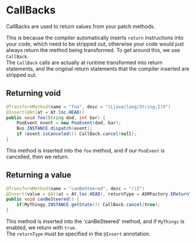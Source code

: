 # CallBacks
CallBacks are used to return values from your patch methods.

This is because the compiler automatically inserts `return` instructions
into your code, which need to be stripped out, otherwise your code would just
always return the method being transformed. To get around this,
we use `CallBack`.<br>The `CallBack` calls are actually at runtime
transformed into return statements, and the original return statements
that the compiler inserted are stripped out.

## Returning void
```java
@TransformMethod(name = "foo", desc = "(Ljava/lang/String;I)V")
@Insert(@At(at = At.loc.HEAD))
public void foo(String dod, int bar) {
    PooEvent event = new PooEvent(dod, bar);
    Bus.INSTANCE.dispatch(event);
    if (event.isCanceled()) CallBack.cancel(null);
}
```
This method is inserted into the `foo` method, and if our `PooEvent` is cancelled, then we return.

## Returning a value
```java
@TransformMethod(name = "canBeSteered", desc = "()Z")
@Insert(value = @At(at = At.loc.HEAD), returnType = ASMFactory.EReturnTypes.BOOLEAN)
public void canBeSteered() {
    if(MyThingy.INSTANCE.getState()) CallBack.cancel(true);
}
```
This method is inserted into the 'canBeSteered' method, and if `MyThings` is enabled, we return with `true`.<br>
The `returnType` must be specified in the `@Insert` annotation.
